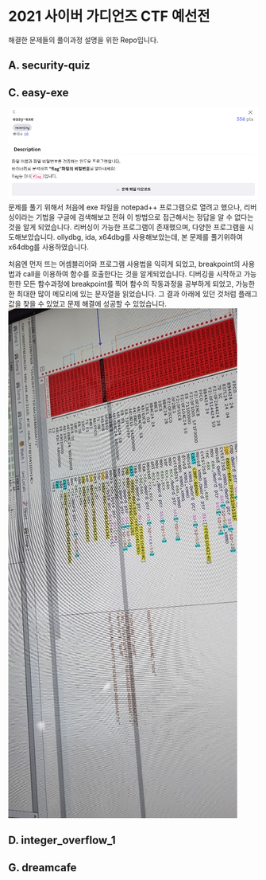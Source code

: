 # 2021 사이버 가디언즈 CTF 예선전
해결한 문제들의 풀이과정 설명을 위한 Repo입니다.

## A. security-quiz

## C. easy-exe
![C1](./images/C1.png)
문제를 풀기 위해서 처음에 exe 파일을 notepad++ 프로그램으로 열려고 했으나,
리버싱이라는 기법을 구글에 검색해보고 전혀 이 방법으로 접근해서는 정답을 알 수 없다는 것을 알게 되었습니다.
리버싱이 가능한 프로그램이 존재했으며, 다양한 프로그램을 시도해보았습니다.
ollydbg, ida, x64dbg를 사용해보았는데, 본 문제를 풀기위하여 x64dbg를 사용하였습니다.

처음엔 먼저 뜨는 어셈블리어와 프로그램 사용법을 익히게 되었고, breakpoint의 사용법과 call을 이용하여 함수를 호출한다는 것을 알게되었습니다.
디버깅을 시작하고 가능한한 모든 함수과정에 breakpoint를 찍어 함수의 작동과정을 공부하게 되었고, 가능한한 최대한 많이 메모리에 있는 문자열을 읽었습니다.
그 결과 아래에 있던 것처럼 플래그 값을 찾을 수 있었고 문제 해결에 성공할 수 있었습니다.
![C2](./images/C2.png)

## D. integer_overflow_1

## G. dreamcafe

